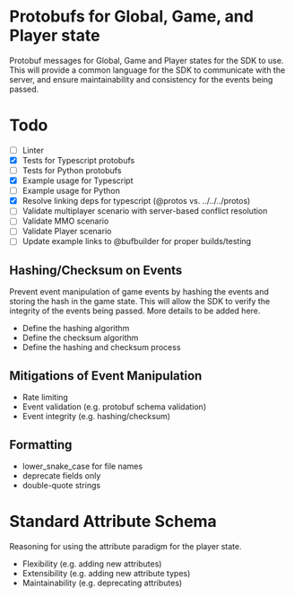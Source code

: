 # Protobufs for Global, Game, and Player state
Protobuf messages for Global, Game and Player states for the SDK to use. This will provide a common language for the SDK to communicate with the server, and ensure maintainability and consistency for the events being passed.

# Todo
- [ ] Linter
- [x] Tests for Typescript protobufs
- [ ] Tests for Python protobufs
- [x] Example usage for Typescript
- [ ] Example usage for Python
- [x] Resolve linking deps for typescript (@protos vs. ../../../protos)
- [ ] Validate multiplayer scenario with server-based conflict resolution
- [ ] Validate MMO scenario
- [ ] Validate Player scenario
- [ ] Update example links to @bufbuilder for proper builds/testing

## Hashing/Checksum on Events
Prevent event manipulation of game events by hashing the events and storing the hash in the game state. This will allow the SDK to verify the integrity of the events being passed. More details to be added here.
- Define the hashing algorithm
- Define the checksum algorithm
- Define the hashing and checksum process

## Mitigations of Event Manipulation
- Rate limiting
- Event validation (e.g. protobuf schema validation)
- Event integrity (e.g. hashing/checksum)

## Formatting
- lower_snake_case for file names
- deprecate fields only
- double-quote strings

# Standard Attribute Schema
Reasoning for using the attribute paradigm for the player state.
- Flexibility (e.g. adding new attributes)
- Extensibility (e.g. adding new attribute types)
- Maintainability (e.g. deprecating attributes)
